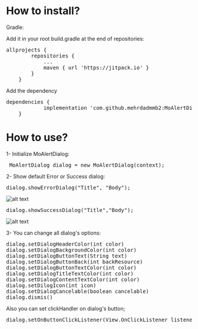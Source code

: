 # How to install?

Gradle:

Add it in your root build.gradle at the end of repositories:

<pre>
allprojects {
		repositories {
			...
			maven { url 'https://jitpack.io' }
		}
	}
</pre>
Add the dependency

<pre>
dependencies {
	        implementation 'com.github.mehrdadmmb2:MoAlertDialog:1.0.1'
	}
</pre>

# How to use?

1- Initialize MoAlertDialog:
<pre> MoAlertDialog dialog = new MoAlertDialog(context);</pre>

2- Show default Error or Success dialog:
<pre>
dialog.showErrorDialog("Title", "Body");
</pre>

![alt text](http://s8.picofile.com/file/8350731926/Screenshot_20190131_143704_MoAlertDialog.jpg)

<pre>
dialog.showSuccessDialog("Title","Body");
</pre>

![alt text](http://s8.picofile.com/file/8350731976/Screenshot_20190131_143834_MoAlertDialog.jpg)

3- You can change all dialog's options:
<pre>
dialog.setDialogHeaderColor(int color)
dialog.setDialogBackgroundColor(int color)
dialog.setDialogButtonText(String text)
dialog.setDialogButtonBack(int backResource)
dialog.setDialogButtonTextColor(int color)
dialog.setDialogTitleTextColor(int color)
dialog.setDialogContentTextColor(int color)
dialog.setDilogIcon(int icon)
dialog.setDialogCancelable(boolean cancelable)
dialog.dismis()
</pre>
Also you can set clickHandler on dialog's button;
<pre>dialog.setOnButtonClickListener(View.OnClickListener listener)</pre>
